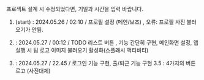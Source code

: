 프로젝트 설계 시 수정되었다면, 기일과 시간을 입력 바랍니다.

1. (start) : 2024.05.26 / 02:10 / 프로필 설정 (메인/보조) , 오류: 프로필 사진 불러오기가 안됨.

2. : 2024.05.27 / 00:12 / TODO 리스트 버튼 , 기능 간단히 구현, 메인화면 설정, 앱 실행 시 팀 로고 이미지 불러오기 활성화(스플래시 액티비티)

3. : 2024.05.27 / 22.45 / 로그인 기능 구현, 출/퇴근 기능 구현
   3.5 : 4가지의 버튼 로고 (사진대체)


